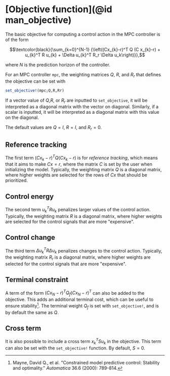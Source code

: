 # [Objective function](@id man_objective)
The basic objective for computing a control action in the MPC controller is of the form 
```math
\textcolor{black}{\sum_{k=0}^{N-1} {\left((Cx_{k}-r)^T Q (C x_{k}-r) + u_{k}^T R u_{k} + \Delta u_{k}^T R_r \Delta u_k\right)}},
```
where $N$ is the prediction horizon of the controller.

For an MPC controller `mpc`, the weighting matrices $Q$, $R$, and $R_r$ that defines the objective can be set with 
```julia
set_objective!(mpc;Q,R,Rr)
```
If a vector value of $Q$,$R$, or $R_r$ are inputted to `set_objective`, it will be interpreted as a diagonal matrix with the vector on diagonal. Similarly, if a scalar is inputted, it will be interpreted as a diagonal matrix with this value on the diagonal.

The default values are $Q=I$, $R=I$, and $R_r = 0$.

## Reference tracking
The first term $(Cx_{k}-r)^T Q (C x_{k}-r)$ is for _reference tracking_, which means that it aims to make $Cx = r$, where the matrix $C$ is set by the user when initializing the model. Typically, the weighting matrix $Q$ is a diagonal matrix, where higher weights are selected for the rows of $C x$ that should be prioritized.

## Control energy
The second term $u_k^T R u_k$ penalizes larger values of the control action. Typically, the weighting matrix $R$ is a diagonal matrix, where higher weights are selected for the control signals that are more "expensive".

## Control change 
The third term $\Delta u_k^T R \Delta u_k$ penalizes changes to the control action. Typically, the weighting matrix $R_r$ is a diagonal matrix, where higher weights are selected for the control signals that are more "expensive".

## Terminal constraint
A term of the form $(Cx_N-r)^T Q_f (C x_N -r)^T$ can also be added to the objective. This adds an additional terminal cost, which can be useful to ensure stability[^Mayne00]. The terminal weight $Q_f$ is set with `set_objective!`, and is by default the same as $Q$. 


[^Mayne00]: Mayne, David Q., et al. "Constrained model predictive control: Stability and optimality." _Automatica_ 36.6 (2000): 789-814.

## Cross term 
It is also possible to include a cross term $x_k^T S u_k$ in the objective. This term can also be set with the `set_objective!` function. By default, $S=0$.

